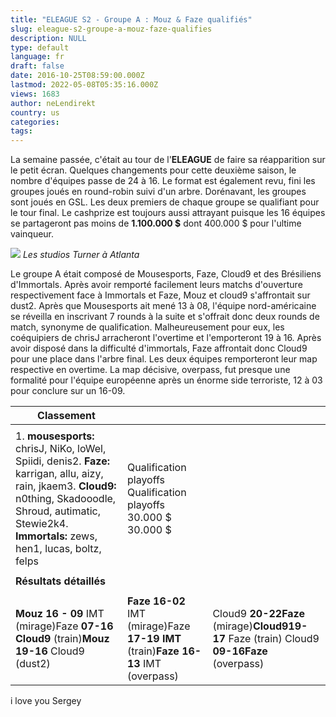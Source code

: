 ```yaml
---
title: "ELEAGUE S2 - Groupe A : Mouz & Faze qualifiés"
slug: eleague-s2-groupe-a-mouz-faze-qualifies
description: NULL
type: default
language: fr
draft: false
date: 2016-10-25T08:59:00.000Z
lastmod: 2022-05-08T05:35:16.000Z
views: 1683
author: neLendirekt
country: us
categories:
tags:
---
```

La semaine passée, c'était au tour de l'**ELEAGUE** de faire sa réapparition sur le petit écran. Quelques changements pour cette deuxième saison, le nombre d'équipes passe de 24 à 16\. Le format est également revu, fini les groupes joués en round-robin suivi d'un arbre. Dorénavant, les groupes sont joués en GSL. Les deux premiers de chaque groupe se qualifiant pour le tour final. Le cashprize est toujours aussi attrayant puisque les 16 équipes se partageront pas moins de **1.100.000 $** dont 400.000 $ pour l'ultime vainqueur.

![](../../../../storage/images/58171db9eee2a_1464046366.7955.jpeg) _Les studios Turner à Atlanta_

Le groupe A était composé de Mousesports, Faze, Cloud9 et des Brésiliens d'Immortals. Après avoir remporté facilement leurs matchs d'ouverture respectivement face à Immortals et Faze, Mouz et cloud9 s'affrontait sur dust2\. Après que Mousesports ait mené 13 à 08, l'équipe nord-américaine se réveilla en inscrivant 7 rounds à la suite et s'offrait donc deux rounds de match, synonyme de qualification. Malheureusement pour eux, les coéquipiers de chrisJ arracheront l'overtime et l'emporteront 19 à 16\. Après avoir disposé dans la difficulté d'immortals, Faze affrontait donc Cloud9 pour une place dans l'arbre final. Les deux équipes remporteront leur map respective en overtime. La map décisive, overpass, fut presque une formalité pour l'équipe européenne après un énorme side terroriste, 12 à 03 pour conclure sur un 16-09.

| **Classement**                                                                                                                                                                                                        |                                                                                                   |                                                                                              |
| --------------------------------------------------------------------------------------------------------------------------------------------------------------------------------------------------------------------- | ------------------------------------------------------------------------------------------------- | -------------------------------------------------------------------------------------------- |
| |                                                                                                                                                                                                                     |                                                                                                   |                                                                                              |
| 1. **mousesports:** chrisJ, NiKo, loWel, Spiidi, denis2. **Faze:** karrigan, allu, aizy, rain, jkaem3. **Cloud9:** n0thing, Skadooodle, Shroud, autimatic, Stewie2k4\. **Immortals:** zews, hen1, lucas, boltz, felps | Qualification playoffs Qualification playoffs 30.000 $ 30.000 $                                   |                                                                                              |
| |                                                                                                                                                                                                                     |                                                                                                   |                                                                                              |
| **Résultats détaillés**                                                                                                                                                                                               |                                                                                                   |                                                                                              |
| |                                                                                                                                                                                                                     |                                                                                                   |                                                                                              |
| **Mouz** **16 \- 09** IMT (mirage)Faze **07\-16** **Cloud9** (train)**Mouz** **19\-16** Cloud9 (dust2)                                                                                                                | **Faze** **16\-02** IMT (mirage)Faze **17\-19** **IMT** (train)**Faze** **16\-13** IMT (overpass) | Cloud9 **20\-22Faze** (mirage)**Cloud919\-17** Faze (train) Cloud9 **09\-16Faze** (overpass) |

  
i love you Sergey
